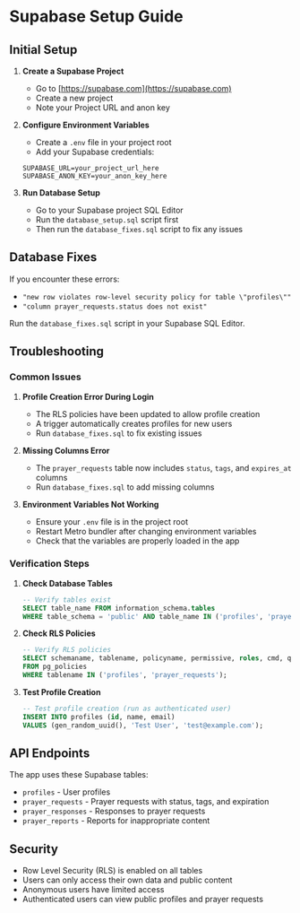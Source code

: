 # Supabase Setup Guide

## Initial Setup

1. **Create a Supabase Project**
   - Go to [https://supabase.com](https://supabase.com)
   - Create a new project
   - Note your Project URL and anon key

2. **Configure Environment Variables**
   - Create a `.env` file in your project root
   - Add your Supabase credentials:
   ```
   SUPABASE_URL=your_project_url_here
   SUPABASE_ANON_KEY=your_anon_key_here
   ```

3. **Run Database Setup**
   - Go to your Supabase project SQL Editor
   - Run the `database_setup.sql` script first
   - Then run the `database_fixes.sql` script to fix any issues

## Database Fixes

If you encounter these errors:
- `"new row violates row-level security policy for table \"profiles\""`
- `"column prayer_requests.status does not exist"`

Run the `database_fixes.sql` script in your Supabase SQL Editor.

## Troubleshooting

### Common Issues

1. **Profile Creation Error During Login**
   - The RLS policies have been updated to allow profile creation
   - A trigger automatically creates profiles for new users
   - Run `database_fixes.sql` to fix existing issues

2. **Missing Columns Error**
   - The `prayer_requests` table now includes `status`, `tags`, and `expires_at` columns
   - Run `database_fixes.sql` to add missing columns

3. **Environment Variables Not Working**
   - Ensure your `.env` file is in the project root
   - Restart Metro bundler after changing environment variables
   - Check that the variables are properly loaded in the app

### Verification Steps

1. **Check Database Tables**
   ```sql
   -- Verify tables exist
   SELECT table_name FROM information_schema.tables 
   WHERE table_schema = 'public' AND table_name IN ('profiles', 'prayer_requests', 'prayer_responses');
   ```

2. **Check RLS Policies**
   ```sql
   -- Verify RLS policies
   SELECT schemaname, tablename, policyname, permissive, roles, cmd, qual 
   FROM pg_policies 
   WHERE tablename IN ('profiles', 'prayer_requests');
   ```

3. **Test Profile Creation**
   ```sql
   -- Test profile creation (run as authenticated user)
   INSERT INTO profiles (id, name, email) 
   VALUES (gen_random_uuid(), 'Test User', 'test@example.com');
   ```

## API Endpoints

The app uses these Supabase tables:
- `profiles` - User profiles
- `prayer_requests` - Prayer requests with status, tags, and expiration
- `prayer_responses` - Responses to prayer requests
- `prayer_reports` - Reports for inappropriate content

## Security

- Row Level Security (RLS) is enabled on all tables
- Users can only access their own data and public content
- Anonymous users have limited access
- Authenticated users can view public profiles and prayer requests 